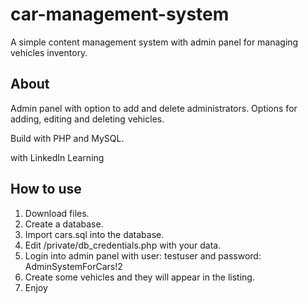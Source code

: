# car-management-system
A simple content management system with admin panel for managing vehicles inventory.

## About
Admin panel with option to add and delete administrators.
Options for adding, editing and deleting vehicles.

Build with PHP and MySQL.

with LinkedIn Learning

## How to use

1. Download files.
2. Create a database.
3. Import cars.sql into the database.
4. Edit /private/db_credentials.php with your data.
5. Login into admin panel with user: testuser and password: AdminSystemForCars!2
6. Create some vehicles and they will appear in the listing.
7. Enjoy


